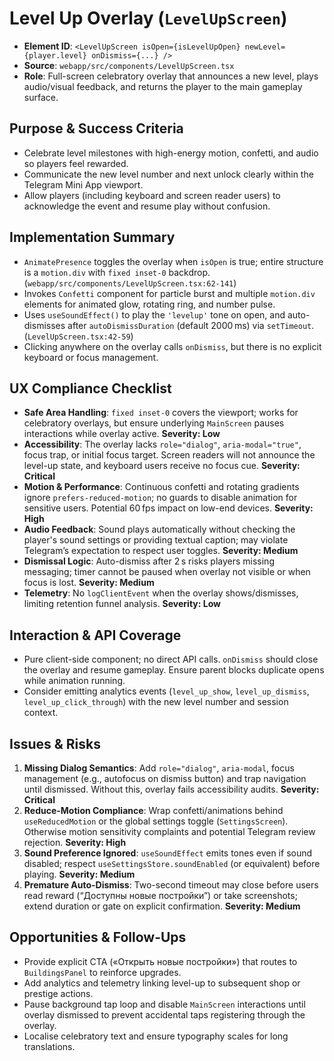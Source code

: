 # Level Up Overlay (`LevelUpScreen`)

- **Element ID**: `<LevelUpScreen isOpen={isLevelUpOpen} newLevel={player.level} onDismiss={...} />`
- **Source**: `webapp/src/components/LevelUpScreen.tsx`
- **Role**: Full-screen celebratory overlay that announces a new level, plays audio/visual feedback, and returns the player to the main gameplay surface.

## Purpose & Success Criteria
- Celebrate level milestones with high-energy motion, confetti, and audio so players feel rewarded.
- Communicate the new level number and next unlock clearly within the Telegram Mini App viewport.
- Allow players (including keyboard and screen reader users) to acknowledge the event and resume play without confusion.

## Implementation Summary
- `AnimatePresence` toggles the overlay when `isOpen` is true; entire structure is a `motion.div` with `fixed inset-0` backdrop. (`webapp/src/components/LevelUpScreen.tsx:62-141`)
- Invokes `Confetti` component for particle burst and multiple `motion.div` elements for animated glow, rotating ring, and number pulse.
- Uses `useSoundEffect()` to play the `'levelup'` tone on open, and auto-dismisses after `autoDismissDuration` (default 2000 ms) via `setTimeout`. (`LevelUpScreen.tsx:42-59`)
- Clicking anywhere on the overlay calls `onDismiss`, but there is no explicit keyboard or focus management.

## UX Compliance Checklist
- **Safe Area Handling**: `fixed inset-0` covers the viewport; works for celebratory overlays, but ensure underlying `MainScreen` pauses interactions while overlay active. **Severity: Low**
- **Accessibility**: The overlay lacks `role="dialog"`, `aria-modal="true"`, focus trap, or initial focus target. Screen readers will not announce the level-up state, and keyboard users receive no focus cue. **Severity: Critical**
- **Motion & Performance**: Continuous confetti and rotating gradients ignore `prefers-reduced-motion`; no guards to disable animation for sensitive users. Potential 60 fps impact on low-end devices. **Severity: High**
- **Audio Feedback**: Sound plays automatically without checking the player's sound settings or providing textual caption; may violate Telegram’s expectation to respect user toggles. **Severity: Medium**
- **Dismissal Logic**: Auto-dismiss after 2 s risks players missing messaging; timer cannot be paused when overlay not visible or when focus is lost. **Severity: Medium**
- **Telemetry**: No `logClientEvent` when the overlay shows/dismisses, limiting retention funnel analysis. **Severity: Low**

## Interaction & API Coverage
- Pure client-side component; no direct API calls. `onDismiss` should close the overlay and resume gameplay. Ensure parent blocks duplicate opens while animation running.
- Consider emitting analytics events (`level_up_show`, `level_up_dismiss`, `level_up_click_through`) with the new level number and session context.

## Issues & Risks
1. **Missing Dialog Semantics**: Add `role="dialog"`, `aria-modal`, focus management (e.g., autofocus on dismiss button) and trap navigation until dismissed. Without this, overlay fails accessibility audits. **Severity: Critical**
2. **Reduce-Motion Compliance**: Wrap confetti/animations behind `useReducedMotion` or the global settings toggle (`SettingsScreen`). Otherwise motion sensitivity complaints and potential Telegram review rejection. **Severity: High**
3. **Sound Preference Ignored**: `useSoundEffect` emits tones even if sound disabled; respect `useSettingsStore.soundEnabled` (or equivalent) before playing. **Severity: Medium**
4. **Premature Auto-Dismiss**: Two-second timeout may close before users read reward (“Доступны новые постройки”) or take screenshots; extend duration or gate on explicit confirmation. **Severity: Medium**

## Opportunities & Follow-Ups
- Provide explicit CTA («Открыть новые постройки») that routes to `BuildingsPanel` to reinforce upgrades.
- Add analytics and telemetry linking level-up to subsequent shop or prestige actions.
- Pause background tap loop and disable `MainScreen` interactions until overlay dismissed to prevent accidental taps registering through the overlay.
- Localise celebratory text and ensure typography scales for long translations.
